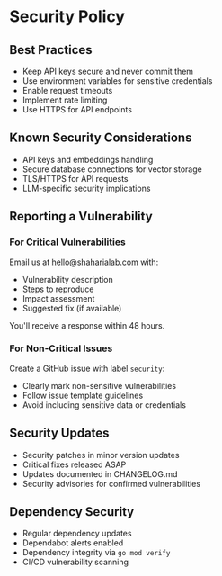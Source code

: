 # Security Policy

## Best Practices

- Keep API keys secure and never commit them
- Use environment variables for sensitive credentials
- Enable request timeouts
- Implement rate limiting
- Use HTTPS for API endpoints

## Known Security Considerations

- API keys and embeddings handling
- Secure database connections for vector storage
- TLS/HTTPS for API requests
- LLM-specific security implications

## Reporting a Vulnerability

### For Critical Vulnerabilities
Email us at hello@shaharialab.com with:

- Vulnerability description
- Steps to reproduce
- Impact assessment
- Suggested fix (if available)

You'll receive a response within 48 hours.

### For Non-Critical Issues
Create a GitHub issue with label `security`:

- Clearly mark non-sensitive vulnerabilities
- Follow issue template guidelines
- Avoid including sensitive data or credentials

## Security Updates

- Security patches in minor version updates
- Critical fixes released ASAP
- Updates documented in CHANGELOG.md
- Security advisories for confirmed vulnerabilities

## Dependency Security

- Regular dependency updates
- Dependabot alerts enabled
- Dependency integrity via `go mod verify`
- CI/CD vulnerability scanning